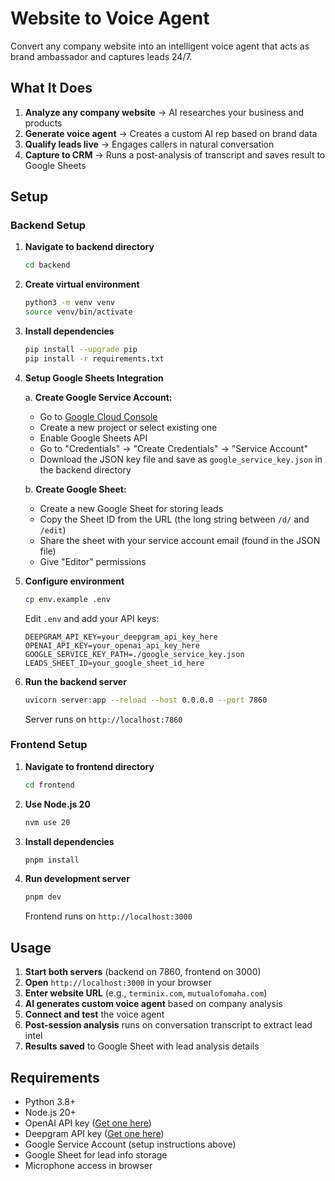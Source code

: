 # Website to Voice Agent

Convert any company website into an intelligent voice agent that acts as brand ambassador and captures leads 24/7.

## What It Does

1. **Analyze any company website** → AI researches your business and products
2. **Generate voice agent** → Creates a custom AI rep based on brand data
3. **Qualify leads live** → Engages callers in natural conversation
4. **Capture to CRM** → Runs a post-analysis of transcript and saves result to Google Sheets

## Setup

### Backend Setup

1. **Navigate to backend directory**
   ```bash
   cd backend
   ```

2. **Create virtual environment**
   ```bash
   python3 -m venv venv
   source venv/bin/activate
   ```

3. **Install dependencies**
   ```bash
   pip install --upgrade pip
   pip install -r requirements.txt
   ```

4. **Setup Google Sheets Integration**
   
   a. **Create Google Service Account:**
   - Go to [Google Cloud Console](https://console.cloud.google.com/)
   - Create a new project or select existing one
   - Enable Google Sheets API
   - Go to "Credentials" → "Create Credentials" → "Service Account"
   - Download the JSON key file and save as `google_service_key.json` in the backend directory
   
   b. **Create Google Sheet:**
   - Create a new Google Sheet for storing leads
   - Copy the Sheet ID from the URL (the long string between `/d/` and `/edit`)
   - Share the sheet with your service account email (found in the JSON file)
   - Give "Editor" permissions

5. **Configure environment**
   ```bash
   cp env.example .env
   ```
   
   Edit `.env` and add your API keys:
   ```
   DEEPGRAM_API_KEY=your_deepgram_api_key_here
   OPENAI_API_KEY=your_openai_api_key_here
   GOOGLE_SERVICE_KEY_PATH=./google_service_key.json
   LEADS_SHEET_ID=your_google_sheet_id_here
   ```

6. **Run the backend server**
   ```bash
   uvicorn server:app --reload --host 0.0.0.0 --port 7860
   ```
   
   Server runs on `http://localhost:7860`

### Frontend Setup

1. **Navigate to frontend directory**
   ```bash
   cd frontend
   ```

2. **Use Node.js 20**
   ```bash
   nvm use 20
   ```

3. **Install dependencies**
   ```bash
   pnpm install
   ```

4. **Run development server**
   ```bash
   pnpm dev
   ```
   
   Frontend runs on `http://localhost:3000`

## Usage

1. **Start both servers** (backend on 7860, frontend on 3000)
2. **Open** `http://localhost:3000` in your browser
3. **Enter website URL** (e.g., `terminix.com`, `mutualofomaha.com`)
4. **AI generates custom voice agent** based on company analysis
5. **Connect and test** the voice agent
6. **Post-session analysis** runs on conversation transcript to extract lead intel
7. **Results saved** to Google Sheet with lead analysis details

## Requirements

- Python 3.8+
- Node.js 20+
- OpenAI API key ([Get one here](https://platform.openai.com/))
- Deepgram API key ([Get one here](https://console.deepgram.com/))
- Google Service Account (setup instructions above)
- Google Sheet for lead info storage
- Microphone access in browser
